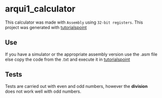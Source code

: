 # arqui1_calculator
This calculator was made with `Assembly` using `32-bit registers`.
This project was generated with [tutorialspoint](https://www.tutorialspoint.com/compile_assembly_online.php) 

## Use
If you have a simulator or the appropriate assembly version use the .asm file
else copy the code from the .txt and execute it in [tutorialspoint](https://www.tutorialspoint.com/compile_assembly_online.php)

## Tests
Tests are carried out with even and odd numbers, however the **division** does not work well with odd numbers.
